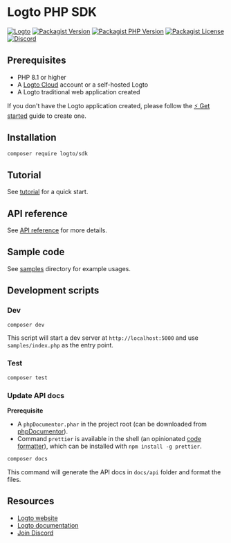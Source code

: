 # Logto PHP SDK

[![Logto](https://img.shields.io/badge/for-logto-7958ff)][Website]
[![Packagist Version](https://img.shields.io/packagist/v/logto/sdk)][Packagist]
[![Packagist PHP Version](https://img.shields.io/packagist/dependency-v/logto/sdk/php)][Packagist]
[![Packagist License](https://img.shields.io/packagist/l/logto/sdk)](https://github.com/logto-io/php)
[![Discord](https://img.shields.io/discord/965845662535147551?color=5865f2&logo=discord&label=discord)][Discord]

## Prerequisites

- PHP 8.1 or higher
- A [Logto Cloud](https://logto.io/) account or a self-hosted Logto
- A Logto traditional web application created

If you don't have the Logto application created, please follow the [⚡ Get started](https://docs.logto.io/docs/tutorials/get-started/) guide to create one.

## Installation

```bash
composer require logto/sdk
```

## Tutorial

See [tutorial](./docs/tutorial.md) for a quick start.

## API reference

See [API reference](./docs/api/index.md) for more details.

## Sample code

See [samples](./samples/) directory for example usages.

## Development scripts

### Dev

```bash
composer dev
```

This script will start a dev server at `http://localhost:5000` and use `samples/index.php` as the entry point.

### Test

```bash
composer test
```

### Update API docs

**Prerequisite**

- A `phpDocumentor.phar` in the project root (can be downloaded from [phpDocumentor](https://docs.phpdoc.org/guide/getting-started/installing.html)).
- Command `prettier` is available in the shell (an opinionated [code formatter](https://prettier.io/)), which can be installed with `npm install -g prettier`.

```bash
composer docs
```

This command will generate the API docs in `docs/api` folder and format the files.

## Resources

- [Logto website][Website]
- [Logto documentation](https://docs.logto.io/)
- [Join Discord][Discord]

[Website]: https://logto.io/
[Packagist]: https://packagist.org/packages/logto/sdk
[Discord]: https://discord.gg/vRvwuwgpVX
